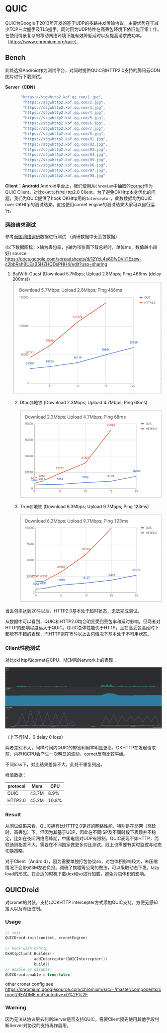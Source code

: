 # QUIC

QUIC为Google于2013年开发的基于UDP的多路并发传输协议，主要优势在于减少TCP三次握手及TLS握手，同时因为UDP特性在高丢包环境下依旧能正常工作。在使用情景复杂的移动网络环境下能有效降低延时以及提高请求成功率。（https://www.chromium.org/quic）

## Bench

此处选择Android作为测试平台，对同时提供QUIC和HTTP2.0支持的腾讯云CDN图片进行下载测试。

**Server（CDN）**

```Kotlin
       "https://stgwhttp2.kof.qq.com/1.jpg",
        "https://stgwhttp2.kof.qq.com/2.jpg",
        "https://stgwhttp2.kof.qq.com/3.jpg",
        "https://stgwhttp2.kof.qq.com/4.jpg",
        "https://stgwhttp2.kof.qq.com/5.jpg",
        "https://stgwhttp2.kof.qq.com/6.jpg",
        "https://stgwhttp2.kof.qq.com/7.jpg",
        "https://stgwhttp2.kof.qq.com/8.jpg",
        "https://stgwhttp2.kof.qq.com/01.jpg",
        "https://stgwhttp2.kof.qq.com/02.jpg",
        "https://stgwhttp2.kof.qq.com/03.jpg",
        "https://stgwhttp2.kof.qq.com/04.jpg",
        "https://stgwhttp2.kof.qq.com/05.jpg",
        "https://stgwhttp2.kof.qq.com/06.jpg",
        "https://stgwhttp2.kof.qq.com/07.jpg",
        "https://stgwhttp2.kof.qq.com/08.jpg"
```

**Client：Android**
Android平台上，我们使用从`Chromium`中抽取的[cornet](https://chromium.googlesource.com/chromium/src/+/master/components/cronet?autodive=0%2F%2F)作为QUIC Client，对比`OKHttp`作为Http2.0 Client。为了避免OKHttp本身优化的问题，我们为QUIC提供了hook OKHttp用的`Interceptor`，此数数据均为QUIC over OKHttp的测试结果。直接使用cornet engine的测试结果大家可以自行运行。

### 网络请求测试

参考[泰国网络调研](https://wiki.corp.kuaishou.com/pages/viewpage.action?pageId=27834569)数据进行测试 （调研数据中无丢包数据）

(以下数据图标，x轴为丢包率，y轴为16张图下载总耗时，单位ms，数值越小越好)
source: https://docs.google.com/spreadsheets/d/12YcL4e60fvDVliTEzew-c2bbRahBUEaB5HZHQDsPHH4/edit?usp=sharing

1. BatWifi-Guest (Download 5.7Mbps; Upload 2.8Mbps; Ping 466ms (delay 200ms))   
   ![Wifi](./doc/bench_wifi_guest.png)

   2. Dtac@地铁 (Download 2.3Mbps; Upload 4.7Mbps; Ping 68ms)

      ![DTAC](./doc/bench_4g_dtac.png)

   3. True@地铁 (Download 6.3Mbps; Upload 9.7Mbps; Ping 123ms）

      ![True](./doc/bench_4g_true.png)

当丢包率达到20%以后，HTTP2.0基本处于超时状态，无法完成测试。

从数据中可以看到，QUIC和HTTP2.0均会明显受到丢包率和延时影响，但两者对HTTP的影响程度远大于QUIC。QUIC总体性能优于HTTP，且在高丢包高延时下都能有不错的表现，而HTTP则在15%以上丢包情况下基本处于不可用状态。

### Client性能测试

对比okHttp和cornet在CPU、MEM和Network上的表现：

![profile](./doc/profile_3g.png)

（上下行1M，0 delay 0 loss）

两者差别不大，同样时间内QUIC的带宽利用率明显更高。OKHTTP在发起请求前，内存和CPU会产生一次明显的波动，cornet反而比较平缓。

不同loss下，对比结果差异不大，此处不重复列出。

峰值数据：

| protocol | Mem   | CPU   |
| -------- | ----- | ----- |
| QUIC     | 43.7M | 8.9%  |
| HTTP2.0  | 45.2M | 10.8% |



### Result

从测试结果来看，QUIC拥有比HTTP2.0更好的网络性能，特别是在弱网（高延时、高丢包）下。但因为其基于UDP，因此在不同ISP及不同时段下表现并不稳定，比如在夜间网络高峰期，中国电信对UDP有限制，QUIC表现不如HTTP，而联通则相差不大，需要在不同国家做更多对比测试，线上也需要有实时监控与动态切换策略。

对于Client（Android），因为需要单独打包协议so，对包体积影响较大，未压缩情况下会带来3M左右负担。调研了携程等公司的做法，可以采取动态下发，lazy load的形式。在合适的时机下载dex和so进行加载，避免对包体积的影响。



## QUICDroid

对cronet的封装，支持以OKHTTP intercepter方式添加QUIC支持，方便无感知接入以及降级控制。

### Usage

```kotlin
// init 
QUICDroid.init(context, cronetEngine)

// hook with okhttp
OkHttpClient.Builder()
            .addInterceptor(QUICInterceptor())
            .build()
// enable or disable
QUICDroid.enable = true/false
```

other cronet config see https://chromium.googlesource.com/chromium/src/+/master/components/cronet/README.md?autodive=0%2F%2F



### Warning

因为无法从协议层去判断Server是否支持QUIC，需要Client预先使用其他手段判断Server对协议的支持再作启用。